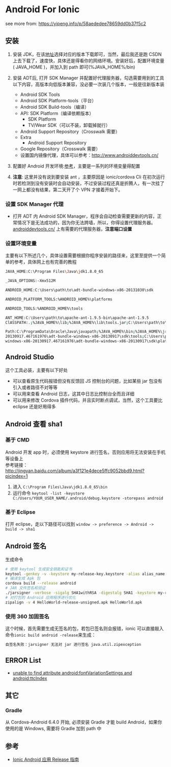 # Android For Ionic

see more from: https://yipeng.info/p/58aededee78659dd0b37f5c2

## 安装

1. 安装 JDK，在该[地址](http://www.oracle.com/technetwork/java/javase/downloads/jdk8-downloads-2133151.html)选择对应的版本下载即可，当然，最后我还是跑 CSDN 上去下载了，速度快，具体还是得看你的网络环境。安装好后，配置环境变量( JAVA_HOME )，并加入到 path 即可(%JAVA_HOME%/bin)

2. 安装 ADT后, 打开 SDK Manager 并配置好代理服务器，勾选需要用到的工具以下内容，高版本向低版本兼容，没必要一次装几个版本，一般是往新版本装
   - Android SDK Tools
   - Android SDK Platform-tools（平台）
   - Android SDK Build-tools（编译）
   - API: SDK Platform（编译依赖版本）
     - SDK Platform
     - TV/Wear SDK（可以不装，卸载掉就行）
   - Android Support Repository（Crosswalk 需要）
   - Extra
     - Android Support Repository
   - Google Repository（Crosswalk 需要）
   - 设置国内镜像代理，具体可以参考：http://www.androiddevtools.cn/

3. 配置好 Android 开发环境:[参考](http://www.cnblogs.com/zoupeiyang/p/4034517.html)，主要是一系列的环境变量得配置

4. **注意**: 这里并没有说到要安装 ant ，主要原因是 ionic/cordova Cli 在初次运行时若检测到没有安装时会自动安装，不过安装过程还真是折腾人，有一次挂了一网上都没有结果，第二天开了个 VPN 才接着开始下。

### 设置 SDK Manager 代理

- 打开 ADT 内 Android SDK Manager，程序会自动检查需要更新的内容，正常情况下是无法成功的，因为你无法跨墙，所以，你得设置代理服务器。[androiddevtools.cn/](http://www.androiddevtools.cn/) 上有需要的代理服务器，**注意端口设置**

### 设置环境变量

主要有以下所述几个，具体设置需要根据你程序安装的路径来，这里至提供一个简单的参考，具体网上也有完善的教程

```bash
JAVA_HOME:C:\Program Files\Java\jdk1.8.0_65

_JAVA_OPTIONS:-Xmx512M

ANDROID_HOME:C:\Users\path\to\adt-bundle-windows-x86-20131030\sdk

ANDROID_PLATFORM_TOOLS:%ANDROID_HOME%\platforms

ANDROID_TOOLS:%ANDROID_HOME%\tools

ANT_HOME:C:\Users\path\to\apache-ant-1.9.5-bin\apache-ant-1.9.5
ClASSPATH:.;%JAVA_HOME%\lib;%JAVA_HOME%\lib\tools.jar;C:\Users\path\to\apache-ant-1.9.5-bin\apache-ant-1.9.5\lib

Path:C:\ProgramData\Oracle\Java\javapath;%JAVA_HOME%\bin;%JAVA_HOME%\jre\bin;%ANDROID_HOME%;C:\Users\path\to\apache-ant-1.9.5-bin\apache-ant-1.9.5\bin;C:\Users\path\to\adt-bundle-windows-x86-
20130917.467161976\adt-bundle-windows-x86-20130917\sdk\tools;C:\Users\path\to\adt-bundle-
windows-x86-20130917.467161976\adt-bundle-windows-x86-20130917\sdk\platform-tools;

```

## Android Studio

这个工具必装，主要有以下好处

- 可以查看原生代码报错但没有反馈回 JS 控制台的问题，比如某些 jar 包没有引入或者路径不对等等
- 可以用来查看 Android 日志，这其中日志比控制台全而且详细
- 可以用来修改 Cordova 插件代码，并且实时断点调试，当然，这个工具要比 eclipse 还是好用得多

## Android 查看 sha1

### 基于 CMD

Android 开发 app 时，必须使用 keystore 进行签名，否则应用将无法安装在手机等设备上  
参考链接： http://jingyan.baidu.com/album/a3f121e4dece5ffc9052bbd9.html?picindex=1

1. 进入 `C:\Program Files\Java\jdk1.8.0_65\bin`
2. 运行命令 `keytool -list -keystore C:/Users/YOUR_USER_NAME/.android/debug.keystore -storepass android`

### 基于 Eclipse

打开 eclipse，走以下路径可以找到
`window -> preference -> Android -> build -> sha1`

## Android 签名

生成命令

```bash
# 使用 keytool 生成安全钥匙和证书
keytool -genkey -v -keystore my-release-key.keystore -alias alias_name -keyalg RSA -keysize 2048 -validity 10000
# 编译生成 Apk 包
cordova build --release android
# JAR 文件签名和验证
./jarsigner -verbose -sigalg SHA1withRSA -digestalg SHA1 -keystore my-release-key.keystore android-release-unsigned.apk your_key
# 对打包的 Android 应用程序进行优化
zipalign -v 4 HelloWorld-release-unsigned.apk HelloWorld.apk

```

### 使用 360 加固签名

这个时候，首先需要生成无签名的包，若包已签名则会报错，ionic 可以直接敲入命令`ionic build android -release`来生成：

```bash
自签名失败：jarsigner 无法对 jar 进行签名 java.util.zipexception
```

## ERROR List

- [unable to find attribute android:fontVariationSettings and android:ttcIndex](https://stackoverflow.com/questions/49162538/running-cordova-build-android-unable-to-find-attribute-androidfontvariation)

## 其它

### Gradle

从 Cordova-Android 6.4.0 开始, 必须安装 Gradle 才能 build Android，如果你使用的是 Windows, 需要将 Gradle 加到 path 中

## 参考

- [Ionic Android 应用 Release 指南](https://segmentfault.com/a/1190000002617037)
